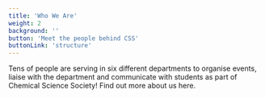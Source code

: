 ```yaml
---
title: 'Who We Are'
weight: 2
background: ''
button: 'Meet the people behind CSS'
buttonLink: 'structure'
---
```


Tens of people are serving in six different departments to organise events, liaise with the department and communicate with students as part of Chemical Science Society! Find out more about us here. 
